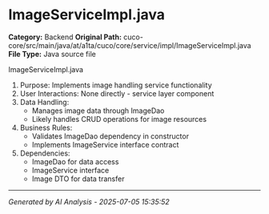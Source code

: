 # ImageServiceImpl.java

**Category:** Backend
**Original Path:** cuco-core/src/main/java/at/a1ta/cuco/core/service/impl/ImageServiceImpl.java
**File Type:** Java source file

ImageServiceImpl.java
1. Purpose: Implements image handling service functionality
2. User Interactions: None directly - service layer component
3. Data Handling:
   - Manages image data through ImageDao
   - Likely handles CRUD operations for image resources
4. Business Rules:
   - Validates ImageDao dependency in constructor
   - Implements ImageService interface contract
5. Dependencies:
   - ImageDao for data access
   - ImageService interface
   - Image DTO for data transfer

---
*Generated by AI Analysis - 2025-07-05 15:35:52*
